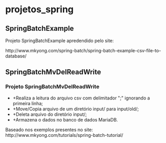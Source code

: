 # projetos_spring

<h2>SpringBatchExample</h2>
<p>Projeto SpringBatchExample apredendido pelo site:</p>
<p>http://www.mkyong.com/spring-batch/spring-batch-example-csv-file-to-database/</p>

<h2>SpringBatchMvDelReadWrite </h2>
<h3>Projeto SpringBatchMvDelReadWrite</h3> 
<ul>
<li>+Realiza a leitura do arquivo csv com delimitador ";" ignorando a primeira linha;</li>
<li>+Move/Copia arquivo de um diretório input/ para input/old/;</li>
<li>+Deleta arquivo do diretório input/;</li>
<li>+Armazena o dados no banco de dados MariaDB.</li>
</ul>
<p>Baseado nos exemplos presentes no site: http://www.mkyong.com/tutorials/spring-batch-tutorial/</p>
